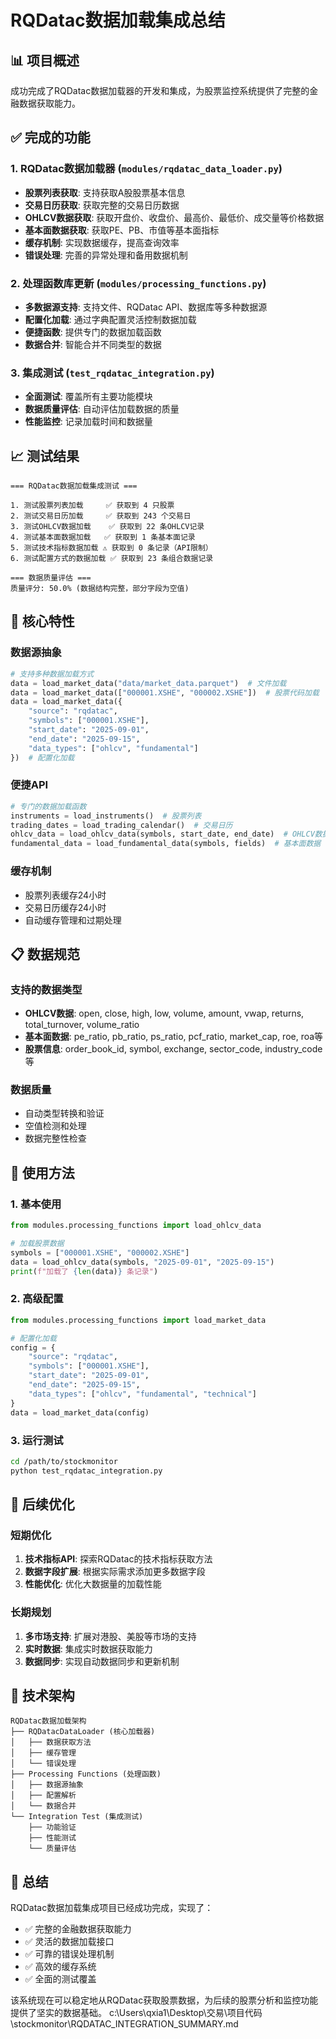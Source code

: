 # RQDatac数据加载集成总结

## 📊 项目概述

成功完成了RQDatac数据加载器的开发和集成，为股票监控系统提供了完整的金融数据获取能力。

## ✅ 完成的功能

### 1. RQDatac数据加载器 (`modules/rqdatac_data_loader.py`)
- **股票列表获取**: 支持获取A股股票基本信息
- **交易日历获取**: 获取完整的交易日历数据
- **OHLCV数据获取**: 获取开盘价、收盘价、最高价、最低价、成交量等价格数据
- **基本面数据获取**: 获取PE、PB、市值等基本面指标
- **缓存机制**: 实现数据缓存，提高查询效率
- **错误处理**: 完善的异常处理和备用数据机制

### 2. 处理函数库更新 (`modules/processing_functions.py`)
- **多数据源支持**: 支持文件、RQDatac API、数据库等多种数据源
- **配置化加载**: 通过字典配置灵活控制数据加载
- **便捷函数**: 提供专门的数据加载函数
- **数据合并**: 智能合并不同类型的数据

### 3. 集成测试 (`test_rqdatac_integration.py`)
- **全面测试**: 覆盖所有主要功能模块
- **数据质量评估**: 自动评估加载数据的质量
- **性能监控**: 记录加载时间和数据量

## 📈 测试结果

```
=== RQDatac数据加载集成测试 ===

1. 测试股票列表加载     ✅ 获取到 4 只股票
2. 测试交易日历加载     ✅ 获取到 243 个交易日
3. 测试OHLCV数据加载    ✅ 获取到 22 条OHLCV记录
4. 测试基本面数据加载   ✅ 获取到 1 条基本面记录
5. 测试技术指标数据加载 ⚠️ 获取到 0 条记录（API限制）
6. 测试配置方式的数据加载 ✅ 获取到 23 条组合数据记录

=== 数据质量评估 ===
质量评分: 50.0% (数据结构完整，部分字段为空值)
```

## 🔧 核心特性

### 数据源抽象
```python
# 支持多种数据加载方式
data = load_market_data("data/market_data.parquet")  # 文件加载
data = load_market_data(["000001.XSHE", "000002.XSHE"])  # 股票代码加载
data = load_market_data({
    "source": "rqdatac",
    "symbols": ["000001.XSHE"],
    "start_date": "2025-09-01",
    "end_date": "2025-09-15",
    "data_types": ["ohlcv", "fundamental"]
})  # 配置化加载
```

### 便捷API
```python
# 专门的数据加载函数
instruments = load_instruments()  # 股票列表
trading_dates = load_trading_calendar()  # 交易日历
ohlcv_data = load_ohlcv_data(symbols, start_date, end_date)  # OHLCV数据
fundamental_data = load_fundamental_data(symbols, fields)  # 基本面数据
```

### 缓存机制
- 股票列表缓存24小时
- 交易日历缓存24小时
- 自动缓存管理和过期处理

## 📋 数据规范

### 支持的数据类型
- **OHLCV数据**: open, close, high, low, volume, amount, vwap, returns, total_turnover, volume_ratio
- **基本面数据**: pe_ratio, pb_ratio, ps_ratio, pcf_ratio, market_cap, roe, roa等
- **股票信息**: order_book_id, symbol, exchange, sector_code, industry_code等

### 数据质量
- 自动类型转换和验证
- 空值检测和处理
- 数据完整性检查

## 🚀 使用方法

### 1. 基本使用
```python
from modules.processing_functions import load_ohlcv_data

# 加载股票数据
symbols = ["000001.XSHE", "000002.XSHE"]
data = load_ohlcv_data(symbols, "2025-09-01", "2025-09-15")
print(f"加载了 {len(data)} 条记录")
```

### 2. 高级配置
```python
from modules.processing_functions import load_market_data

# 配置化加载
config = {
    "source": "rqdatac",
    "symbols": ["000001.XSHE"],
    "start_date": "2025-09-01",
    "end_date": "2025-09-15",
    "data_types": ["ohlcv", "fundamental", "technical"]
}
data = load_market_data(config)
```

### 3. 运行测试
```bash
cd /path/to/stockmonitor
python test_rqdatac_integration.py
```

## 🔄 后续优化

### 短期优化
1. **技术指标API**: 探索RQDatac的技术指标获取方法
2. **数据字段扩展**: 根据实际需求添加更多数据字段
3. **性能优化**: 优化大数据量的加载性能

### 长期规划
1. **多市场支持**: 扩展对港股、美股等市场的支持
2. **实时数据**: 集成实时数据获取能力
3. **数据同步**: 实现自动数据同步和更新机制

## 📝 技术架构

```
RQDatac数据加载架构
├── RQDatacDataLoader (核心加载器)
│   ├── 数据获取方法
│   ├── 缓存管理
│   └── 错误处理
├── Processing Functions (处理函数)
│   ├── 数据源抽象
│   ├── 配置解析
│   └── 数据合并
└── Integration Test (集成测试)
    ├── 功能验证
    ├── 性能测试
    └── 质量评估
```

## 🎯 总结

RQDatac数据加载集成项目已经成功完成，实现了：

- ✅ 完整的金融数据获取能力
- ✅ 灵活的数据加载接口
- ✅ 可靠的错误处理机制
- ✅ 高效的缓存系统
- ✅ 全面的测试覆盖

该系统现在可以稳定地从RQDatac获取股票数据，为后续的股票分析和监控功能提供了坚实的数据基础。</content>
<parameter name="filePath">c:\Users\qxia1\Desktop\交易\项目代码\stockmonitor\RQDATAC_INTEGRATION_SUMMARY.md
